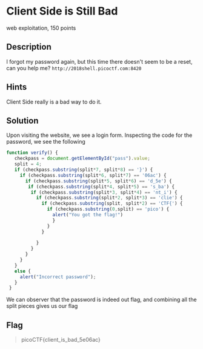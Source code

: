 # Client Side is Still Bad
 web exploitation, 150 points

## Description
 I forgot my password again, but this time there doesn't seem to be a reset, can you help me? `http://2018shell.picoctf.com:8420`

## Hints
 Client Side really is a bad way to do it.

## Solution
 Upon visiting the website, we see a login form. Inspecting the code for the password, we see the following

 ```javascript
 function verify() {
    checkpass = document.getElementById("pass").value;
    split = 4;
    if (checkpass.substring(split*7, split*8) == '}') {
      if (checkpass.substring(split*6, split*7) == '06ac') {
        if (checkpass.substring(split*5, split*6) == 'd_5e') {
         if (checkpass.substring(split*4, split*5) == 's_ba') {
          if (checkpass.substring(split*3, split*4) == 'nt_i') {
            if (checkpass.substring(split*2, split*3) == 'clie') {
              if (checkpass.substring(split, split*2) == 'CTF{') {
                if (checkpass.substring(0,split) == 'pico') {
                  alert("You got the flag!")
                  }
                }
              }
      
            }
          }
        }
      }
    }
    else {
      alert("Incorrect password");
    }
  }
 ```

 We can observer that the password is indeed out flag, and combining all the split pieces gives us our flag


## Flag
>picoCTF{client_is_bad_5e06ac}
